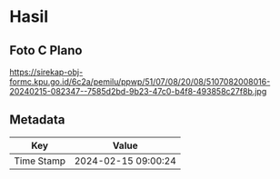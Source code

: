 # Hasil

## Foto C Plano

https://sirekap-obj-formc.kpu.go.id/6c2a/pemilu/ppwp/51/07/08/20/08/5107082008016-20240215-082347--7585d2bd-9b23-47c0-b4f8-493858c27f8b.jpg


## Metadata

| Key        | Value               |
| ---------- | ------------------- |
| Time Stamp | 2024-02-15 09:00:24 |



